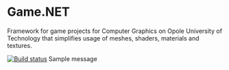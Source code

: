 # Game.NET
Framework for game projects for Computer Graphics on Opole University of Technology
that simplifies usage of meshes, shaders, materials and textures.

[![Build status](https://ci.appveyor.com/api/projects/status/j4hl36spd9ns67nq?svg=true)](https://ci.appveyor.com/project/MrJaqbq/objparsernet)
Sample message

